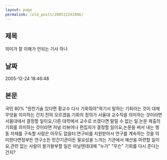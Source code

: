 ```yaml
---
layout: page
permalink: /old_posts/200512241846/
---
```


## 제목
의미가 잘 이해가 안되는 기사 하나

## 날짜
2005-12-24 18:46:48

## 본문
국민 80% "원천기술 있다면 황교수 다시 기회줘야"여기서 말하는 기회라는 것이 대체 무엇을 의미하는 건지 전혀 모르겠음.기회의 정의가 서울대 교수직을 의미하는 것이라면 서울대에서 결정할 일이요,다른 대학에서 교수로 쓰겠다면 말릴 수 없는 일.논문 제출의 기회를 의미하는 것이라면 저널 리뷰어나 편집자가 결정할 일이요,논문을 써서 내는 행동 자체를 구속할 사람은 아무도 없을터.연구비를 지원받아서 연구를 계속하는 것을 의미한다면정부든 연구소든 민간기관이든 필요성을 느끼는 기관에서 예산을 마련할 일이요,관련 없는 사람이 왈가왈부할 일은 아닐텐데대체 "누가" "무슨" 기회를 다시 준다는 건지?
